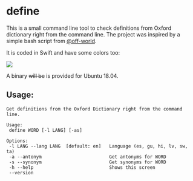 # define

This is a small command line tool to check definitions from Oxford dictionary right from the command line. The project was inspired by a simple bash script from [@off-world](https://github.com/off-world/describe).

It is coded in Swift and have some colors too:

![](https://i.imgur.com/103CXbp.png)

A binary ~~will be~~ is provided for Ubuntu 18.04.

## Usage:

```
Get definitions from the Oxford Dictionary right from the command line.

Usage:
 define WORD [-l LANG] [-as]

Options:
 -l LANG --lang LANG  [default: en]   Language (es, gu, hi, lv, sw, ta)
 -a --antonym                         Get antonyms for WORD
 -s --synonym                         Get synonyms for WORD
 -h --help                            Shows this screen
 --version
```
